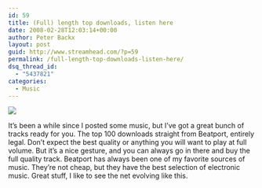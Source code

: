 ```yaml
---
id: 59
title: (Full) length top downloads, listen here
date: 2008-02-28T12:03:14+00:00
author: Peter Backx
layout: post
guid: http://www.streamhead.com/?p=59
permalink: /full-length-top-downloads-listen-here/
dsq_thread_id:
  - "5437821"
categories:
  - Music
---
```

<map name="bottomlinks">
  <area href="http://click.linksynergy.com/fs-bin/click?id=upVMJn73lnM&offerid=129987.398&type=13&subid=0" alt="Go to Beatport.com" coords="0,0,225,50" target="_blank" />
  
  <area href="http://click.linksynergy.com/fs-bin/click?id=upVMJn73lnM&offerid=129987.398&type=13&subid=0" alt="Get These Tracks" coords="237,12,332,38" target="_blank" />
  
  <area href="http://click.linksynergy.com/fs-bin/click?id=upVMJn73lnM&offerid=129987.398&type=13&subid=0" alt="Add This Player" coords="332,12,422,38" target="_blank" />
</map>

<img src="http://marketing.beatport.com/operations/images/playerHeader.gif" style="border: medium none ; display: block" usemap="#bottomlinks" />

It&#8217;s been a while since I posted some music, but I&#8217;ve got a great bunch of tracks ready for you. The top 100 downloads straight from Beatport, entirely legal. Don&#8217;t expect the best quality or anything you will want to play at full volume. But it&#8217;s a nice gesture, and you can always go in there and buy the full quality track. Beatport has always been one of my favorite sources of music. They&#8217;re not cheap, but they have the best selection of electronic music. Great stuff, I like to see the net evolving like this.


  
<img src="http://ad.linksynergy.com/fs-bin/show?id=upVMJn73lnM&bids=129987.398&type=13&subid=0" border="0" height="1" width="1" />

<!-- AddThis Advanced Settings generic via filter on the_content -->

<!-- AddThis Share Buttons generic via filter on the_content -->